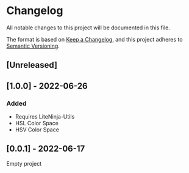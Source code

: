 # Changelog
All notable changes to this project will be documented in this file.

The format is based on [Keep a Changelog](https://keepachangelog.com/en/1.0.0/), and this project adheres to [Semantic Versioning](https://semver.org/spec/v2.0.0.html).

## [Unreleased]

## [1.0.0] - 2022-06-26
### Added
- Requires LiteNinja-Utils
- HSL Color Space
- HSV Color Space



## [0.0.1] - 2022-06-17
Empty project

